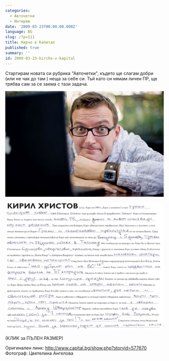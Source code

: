 ```yaml
---
categories:
  - Авточетки
  - Интервю
date: '2009-03-23T00:00:00.000Z'
language: BG
slug: /?p=111
title: Кирчо в Капитал
published: true
summary: ''
id: 2009-03-23-kircho-v-kapital
---
```


Стартирам новата си рубрика "Авточетки", където ще слагам добри (или не чак до там ) неща за себе си. Тъй като си нямам личен ПР, ще трябва сам за се заема с тази задача.

![zx640_577680jpg](https://raw.githubusercontent.com/kirilchristov/blog_images/main/2009/03/zx640_577680jpg.jpeg)

![oo_577681jpg](https://raw.githubusercontent.com/kirilchristov/blog_images/main/2009/03/oo_577681jpg.jpeg)

(КЛИК за ПЪЛЕН РАЗМЕР)

Оригинален линк: http://www.capital.bg/show.php?storyid=577670 Фотограф: Цветелина Ангелова
